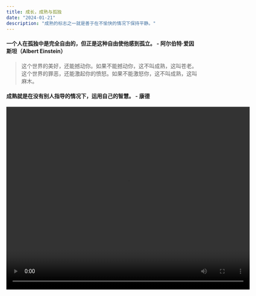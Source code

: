 ```yaml
---
title: 成长，成熟与孤独
date: "2024-01-21"
description: "成熟的标志之一就是善于在不愉快的情况下保持平静。"
---
```


#### 一个人在孤独中是完全自由的，但正是这种自由使他感到孤立。 - 阿尔伯特·爱因斯坦（Albert Einstein）

> 这个世界的美好，还能撼动你。如果不能撼动你，这不叫成熟，这叫苍老。  
> 这个世界的罪恶，还能激起你的愤怒。如果不能激怒你，这不叫成熟，这叫麻木。

#### 成熟就是在没有别人指导的情况下，运用自己的智慧。 - 康德

<video width="640" height="480" controls autoplay volume="0.5">
  <source src="/mature2.mp4" type="video/mp4">
  Your browser does not support the video tag.
</video>

